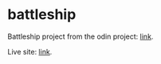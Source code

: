 # battleship
Battleship project from the odin project: [link](https://www.theodinproject.com/lessons/node-path-javascript-battleship).

Live site: [link](https://x74z.github.io/battleship).
